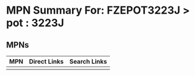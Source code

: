



# MPN Summary For: FZEPOT3223J > pot : 3223J

## MPNs
  

|MPN|Direct Links|Search Links|
| :--- | :--- | :--- |
||||
